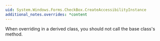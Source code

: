 ```yaml
---
uid: System.Windows.Forms.CheckBox.CreateAccessibilityInstance
additional_notes.overrides: *content
---
```


<p>When overriding <xref href="System.Windows.Forms.CheckBox.CreateAccessibilityInstance"></xref> in a derived class, you should not call the base class's <xref href="System.Windows.Forms.CheckBox.CreateAccessibilityInstance"></xref> method.</p>


